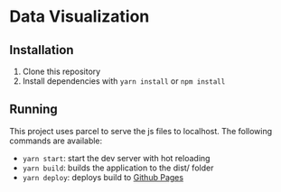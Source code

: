 # Data Visualization

## Installation
1. Clone this repository
2. Install dependencies with `yarn install` or `npm install`

## Running
This project uses parcel to serve the js files to localhost. The following commands are available:

- `yarn start`: start the dev server with hot reloading
- `yarn build`: builds the application to the dist/ folder
- `yarn deploy`: deploys build to [Github Pages](https://www.google.com)

